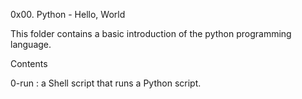 0x00. Python - Hello, World

This folder contains a basic introduction of the python programming language.

Contents 

0-run : a Shell script that runs a Python script.
